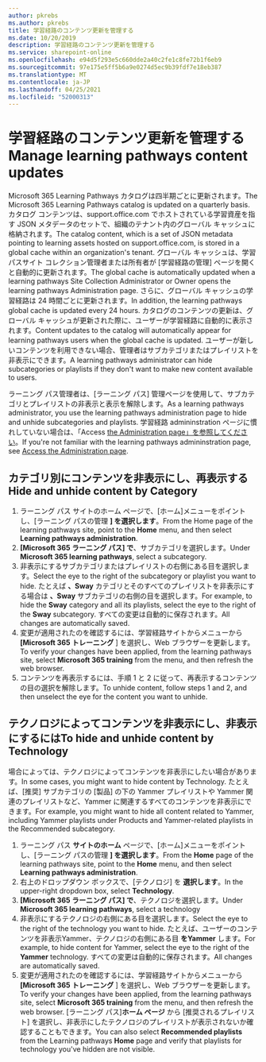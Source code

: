 ```yaml
---
author: pkrebs
ms.author: pkrebs
title: 学習経路のコンテンツ更新を管理する
ms.date: 10/20/2019
description: 学習経路のコンテンツ更新を管理する
ms.service: sharepoint-online
ms.openlocfilehash: e94d5f293e5c660dde2a40c2fe1c8fe72b1f6eb9
ms.sourcegitcommit: 97e175e5ff5b6a9e0274d5ec9b39fdf7e18eb387
ms.translationtype: MT
ms.contentlocale: ja-JP
ms.lasthandoff: 04/25/2021
ms.locfileid: "52000313"
---
```

# <a name="manage-learning-pathways-content-updates"></a><span data-ttu-id="33db3-103">学習経路のコンテンツ更新を管理する</span><span class="sxs-lookup"><span data-stu-id="33db3-103">Manage learning pathways content updates</span></span>
<span data-ttu-id="33db3-104">Microsoft 365 Learning Pathways カタログは四半期ごとに更新されます。</span><span class="sxs-lookup"><span data-stu-id="33db3-104">The Microsoft 365 Learning Pathways catalog is updated on a quarterly basis.</span></span> <span data-ttu-id="33db3-105">カタログ コンテンツは、support.office.com でホストされている学習資産を指す JSON メタデータのセットで、組織のテナント内のグローバル キャッシュに格納されます。</span><span class="sxs-lookup"><span data-stu-id="33db3-105">The catalog content, which is a set of JSON metadata pointing to learning assets hosted on support.office.com, is stored in a global cache within an organization's tenant.</span></span> <span data-ttu-id="33db3-106">グローバル キャッシュは、学習パスサイト コレクション管理者または所有者が [学習経路の管理] ページを開くと自動的に更新されます。</span><span class="sxs-lookup"><span data-stu-id="33db3-106">The global cache is automatically updated when a learning pathways Site Collection Administrator or Owner opens the learning pathways Administration page.</span></span> <span data-ttu-id="33db3-107">さらに、グローバル キャッシュの学習経路は 24 時間ごとに更新されます。</span><span class="sxs-lookup"><span data-stu-id="33db3-107">In addition, the learning pathways global cache is updated every 24 hours.</span></span> <span data-ttu-id="33db3-108">カタログのコンテンツの更新は、グローバル キャッシュが更新された際に、ユーザーが学習経路に自動的に表示されます。</span><span class="sxs-lookup"><span data-stu-id="33db3-108">Content updates to the catalog will automatically appear for learning pathways users when the global cache is updated.</span></span> <span data-ttu-id="33db3-109">ユーザーが新しいコンテンツを利用できない場合、管理者はサブカテゴリまたはプレイリストを非表示にできます。</span><span class="sxs-lookup"><span data-stu-id="33db3-109">A learning pathways administrator can hide subcategories or playlists if they don't want to make new content available to users.</span></span>

<span data-ttu-id="33db3-110">ラーニング パス管理者は、[ラーニング パス] 管理ページを使用して、サブカテゴリとプレイリストの非表示と表示を解除します。</span><span class="sxs-lookup"><span data-stu-id="33db3-110">As a learning pathways administrator, you use the learning pathways administration page to hide and unhide subcategories and playlists.</span></span> <span data-ttu-id="33db3-111">学習経路 admininstration ページに慣れしていない場合は、「Access [the Administration page」を参照してください](custom_accessadmin.md)。</span><span class="sxs-lookup"><span data-stu-id="33db3-111">If you're not familiar with the learning pathways admininstration page, see [Access the Administration page](custom_accessadmin.md).</span></span>

## <a name="hide-and-unhide-content-by-category"></a><span data-ttu-id="33db3-112">カテゴリ別にコンテンツを非表示にし、再表示する</span><span class="sxs-lookup"><span data-stu-id="33db3-112">Hide and unhide content by Category</span></span>
1. <span data-ttu-id="33db3-113">ラーニング パス サイトのホーム ページで、[ホーム]メニューをポイントし、[ラーニング パスの管理 **] を選択します**。</span><span class="sxs-lookup"><span data-stu-id="33db3-113">From the Home page of the learning pathways site, point to the **Home** menu, and then select **Learning pathways administration**.</span></span>
2. <span data-ttu-id="33db3-114">**[Microsoft 365 ラーニング パス] で**、サブカテゴリを選択します。</span><span class="sxs-lookup"><span data-stu-id="33db3-114">Under **Microsoft 365 learning pathways**, select a subcategory.</span></span>
3. <span data-ttu-id="33db3-115">非表示にするサブカテゴリまたはプレイリストの右側にある目を選択します。</span><span class="sxs-lookup"><span data-stu-id="33db3-115">Select the eye to the right of the subcategory or playlist you want to hide.</span></span> <span data-ttu-id="33db3-116">たとえば **、Sway** カテゴリとそのすべてのプレイリストを非表示にする場合は **、Sway** サブカテゴリの右側の目を選択します。</span><span class="sxs-lookup"><span data-stu-id="33db3-116">For example, to hide the **Sway** category and all its playlists, select the eye to the right of the **Sway** subcategory.</span></span> <span data-ttu-id="33db3-117">すべての変更は自動的に保存されます。</span><span class="sxs-lookup"><span data-stu-id="33db3-117">All changes are automatically saved.</span></span>
4. <span data-ttu-id="33db3-118">変更が適用されたのを確認するには、学習経路サイトからメニューから **[Microsoft 365 トレーニング** ] を選択し、Web ブラウザーを更新します。</span><span class="sxs-lookup"><span data-stu-id="33db3-118">To verify your changes have been applied, from the learning pathways site, select **Microsoft 365 training** from the menu, and then refresh the web browser.</span></span>
5. <span data-ttu-id="33db3-119">コンテンツを再表示するには、手順 1 と 2 に従って、再表示するコンテンツの目の選択を解除します。</span><span class="sxs-lookup"><span data-stu-id="33db3-119">To unhide content, follow steps 1 and 2, and then unselect the eye for the content you want to unhide.</span></span>

## <a name="to-hide-and-unhide-content-by-technology"></a><span data-ttu-id="33db3-120">テクノロジによってコンテンツを非表示にし、非表示にするには</span><span class="sxs-lookup"><span data-stu-id="33db3-120">To hide and unhide content by Technology</span></span>
<span data-ttu-id="33db3-121">場合によっては、テクノロジによってコンテンツを非表示にしたい場合があります。</span><span class="sxs-lookup"><span data-stu-id="33db3-121">In some cases, you might want to hide content by Technology.</span></span> <span data-ttu-id="33db3-122">たとえば、[推奨] サブカテゴリの [製品] の下の Yammer プレイリストや Yammer 関連のプレイリストなど、Yammer に関連するすべてのコンテンツを非表示にできます。</span><span class="sxs-lookup"><span data-stu-id="33db3-122">For example, you might want to hide all content related to Yammer, including Yammer playlists under Products and Yammer-related playlists in the Recommended subcategory.</span></span>

1. <span data-ttu-id="33db3-123">ラーニング パス **サイトのホーム** ページで、[ホーム]メニューをポイントし、[ラーニング パスの管理 **] を選択します**。</span><span class="sxs-lookup"><span data-stu-id="33db3-123">From the **Home** page of the learning pathways site, point to the **Home** menu, and then select **Learning pathways administration**.</span></span>
2. <span data-ttu-id="33db3-124">右上のドロップダウン ボックスで、[テクノロジ] を **選択します**。</span><span class="sxs-lookup"><span data-stu-id="33db3-124">In the upper-right dropdown box, select **Technology**.</span></span>
3. <span data-ttu-id="33db3-125">**[Microsoft 365 ラーニング パス] で**、テクノロジを選択します。</span><span class="sxs-lookup"><span data-stu-id="33db3-125">Under **Microsoft 365 learning pathways**, select a technology</span></span>
4. <span data-ttu-id="33db3-126">非表示にするテクノロジの右側にある目を選択します。</span><span class="sxs-lookup"><span data-stu-id="33db3-126">Select the eye to the right of the technology you want to hide.</span></span> <span data-ttu-id="33db3-127">たとえば、ユーザーのコンテンツを非表示Yammer、テクノロジの右側にある目 **をYammer** します。</span><span class="sxs-lookup"><span data-stu-id="33db3-127">For example, to hide content for Yammer, select the eye to the right of the **Yammer** technology.</span></span> <span data-ttu-id="33db3-128">すべての変更は自動的に保存されます。</span><span class="sxs-lookup"><span data-stu-id="33db3-128">All changes are automatically saved.</span></span>
5. <span data-ttu-id="33db3-129">変更が適用されたのを確認するには、学習経路サイトからメニューから **[Microsoft 365 トレーニング** ] を選択し、Web ブラウザーを更新します。</span><span class="sxs-lookup"><span data-stu-id="33db3-129">To verify your changes have been applied, from the learning pathways site, select **Microsoft 365 training** from the menu, and then refresh the web browser.</span></span> <span data-ttu-id="33db3-130">[ラーニング パス]**ホーム ページ** から [推奨されるプレイリスト] を選択し、非表示にしたテクノロジのプレイリストが表示されないか確認することもできます。</span><span class="sxs-lookup"><span data-stu-id="33db3-130">You can also select **Recommended playlists** from the Learning pathways **Home** page and verify that playlists for technology you've hidden are not visible.</span></span>

